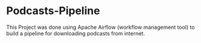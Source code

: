 # Podcasts-Pipeline
This Project was done using Apache Airflow (workflow management tool) to build a pipeline for downloading podcasts from internet.
